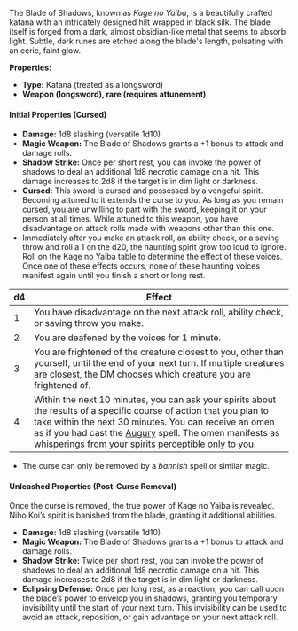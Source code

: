 The Blade of Shadows, known as _Kage no Yaiba_, is a beautifully crafted katana with an intricately designed hilt wrapped in black silk. The blade itself is forged from a dark, almost obsidian-like metal that seems to absorb light. Subtle, dark runes are etched along the blade's length, pulsating with an eerie, faint glow.

**Properties:**
- **Type:** Katana (treated as a longsword)
- **Weapon (longsword), rare (requires attunement)**

#### Initial Properties (Cursed)
- **Damage:** 1d8 slashing (versatile 1d10)
- **Magic Weapon:** The Blade of Shadows grants a +1 bonus to attack and damage rolls.
- **Shadow Strike:** Once per short rest, you can invoke the power of shadows to deal an additional 1d8 necrotic damage on a hit. This damage increases to 2d8 if the target is in dim light or darkness.
- **Cursed:** This sword is cursed and possessed by a vengeful spirit. Becoming attuned to it extends the curse to you. As long as you remain cursed, you are unwilling to part with the sword, keeping it on your person at all times. While attuned to this weapon, you have disadvantage on attack rolls made with weapons other than this one.
- Immediately after you make an attack roll, an ability check, or a saving throw and roll a 1 on the d20, the haunting spirit grow too loud to ignore. Roll on the Kage no Yaiba table to determine the effect of these voices. Once one of these effects occurs, none of these haunting voices manifest again until you finish a short or long rest.

| d4  | Effect                                                                                                                                                                                                                                                                                                                                     |
| --- | ------------------------------------------------------------------------------------------------------------------------------------------------------------------------------------------------------------------------------------------------------------------------------------------------------------------------------------------ |
| 1   | You have disadvantage on the next attack roll, ability check, or saving throw you make.                                                                                                                                                                                                                                                    |
| 2   | You are deafened by the voices for 1 minute.                                                                                                                                                                                                                                                                                               |
| 3   | You are frightened of the creature closest to you, other than yourself, until the end of your next turn. If multiple creatures are closest, the DM chooses which creature you are frightened of.                                                                                                                                           |
| 4   | Within the next 10 minutes, you can ask your spirits about the results of a specific course of action that you plan to take within the next 30 minutes. You can receive an omen as if you had cast the [Augury](http://dnd5e.wikidot.com/spell:augury) spell. The omen manifests as whisperings from your spirits perceptible only to you. |
- The curse can only be removed by a _bannish_ spell or similar magic.

#### Unleashed Properties (Post-Curse Removal)
Once the curse is removed, the true power of Kage no Yaiba is revealed. Niho Koi’s spirit is banished from the blade, granting it additional abilities.
- **Damage:** 1d8 slashing (versatile 1d10)
- **Magic Weapon:** The Blade of Shadows grants a +1 bonus to attack and damage rolls.
- **Shadow Strike:** Twice per short rest, you can invoke the power of shadows to deal an additional 1d8 necrotic damage on a hit. This damage increases to 2d8 if the target is in dim light or darkness.
- **Eclipsing Defense:** Once per long rest, as a reaction, you can call upon the blade’s power to envelop you in shadows, granting you temporary invisibility until the start of your next turn. This invisibility can be used to avoid an attack, reposition, or gain advantage on your next attack roll.